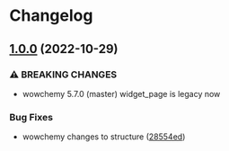 # Changelog

## [1.0.0](https://github.com/ShoGinn/wowchemy-block-countdown-timer/compare/v0.0.1...v1.0.0) (2022-10-29)


### ⚠ BREAKING CHANGES

* wowchemy 5.7.0 (master) widget_page is legacy now

### Bug Fixes

* wowchemy changes to structure ([28554ed](https://github.com/ShoGinn/wowchemy-block-countdown-timer/commit/28554ed2aafe99a6b7ea05e824e124c3e70d8ab9))

